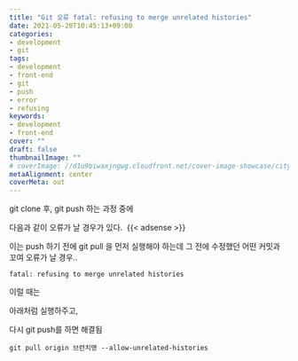 ```yaml
---
title: "Git 오류 fatal: refusing to merge unrelated histories"
date: 2021-05-20T10:45:13+09:00
categories: 
- development
- git
tags: 
- development
- front-end
- git
- push
- error
- refusing
keywords: 
- development
- front-end
cover: ""
draft: false
thumbnailImage: ""
# coverImage: //d1u9biwaxjngwg.cloudfront.net/cover-image-showcase/city.jpg
metaAlignment: center
coverMeta: out
---
```


git clone 후, git push 하는 과정 중에 

다음과 같이 오류가 날 경우가 있다. 
{{< adsense >}}

이는 push 하기 전에 git pull 을 먼저 실행해야 하는데 그 전에 수정했던 어떤 커밋과 꼬여 오류가 날 경우..

```
fatal: refusing to merge unrelated histories
```


이럴 때는 

아래처럼 실행하주고, 

다시 git push를 하면 해결됨

```
git pull origin 브런치명 --allow-unrelated-histories
```

